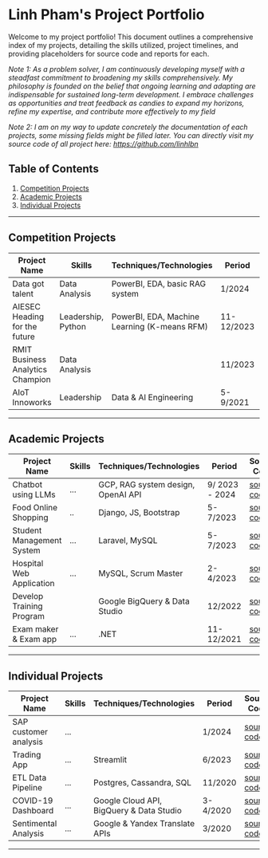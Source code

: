 # Linh Pham's Project Portfolio

Welcome to my project portfolio! This document outlines a comprehensive index of my projects, detailing the skills utilized, project timelines, and providing placeholders for source code and reports for each. 

*Note 1: As a problem solver, I am continuously developing myself with a steadfast commitment to broadening my skills comprehensively. My philosophy is founded on the belief that ongoing learning and adapting are indispensable for sustained long-term development. I embrace challenges as opportunities and treat feedback as candies to expand my horizons, refine my expertise, and contribute more effectively to my field*

*Note 2: I am on my way to update concretely the documentation of each projects, some missing fields might be filled later. You can directly visit my source code of all project here: https://github.com/linhlbn*

## Table of Contents

1. [Competition Projects](#competition-projects)
2. [Academic Projects](#academic-projects)
3. [Individual Projects](#individual-projects)

---

## Competition Projects

| Project Name                     | Skills               | Techniques/Technologies                                           | Period   | Source Code     | Report       |
|----------------------------------|----------------------|-------------------------------------------------------------------|----------|-----------------|--------------|
| Data got talent                  | Data Analysis               | PowerBI, EDA, basic RAG system                                    | 1/2024   | [source code](#) | [report](#) |
| AIESEC Heading for the future    | Leadership, Python   | PowerBI, EDA, Machine Learning (K-means RFM)                      | 11-12/2023 | [source code](#) | [report](#) |
| RMIT Business Analytics Champion | Data Analysis        |                                                                    | 11/2023  | [source code](#) | [report](#) |
| AIoT Innoworks                   | Leadership          | Data & AI Engineering                                              | 5-9/2021   | [source code](#) | [report](#) |

---

## Academic Projects

| Project Name                   | Skills               | Techniques/Technologies                                      | Period       | Source Code     | Report       |
|--------------------------------|----------------------|-------------------------------------------------------------|--------------|-----------------|--------------|
| Chatbot using LLMs             | ...               | GCP, RAG system design, OpenAI API                           | 9/ 2023 - 2024 | [source code](#) | [report](#) |
| Food Online Shopping           | ..               | Django, JS, Bootstrap                                        | 5-7/2023     | [source code](#) | [report](#) |
| Student Management System      | ...                  | Laravel, MySQL                                               | 5-7/2023     | [source code](#) | [report](#) |
| Hospital Web Application       | ...                  | MySQL, Scrum Master                                          | 2-4/2023     | [source code](#) | [report](#) |
| Develop Training Program       |                      | Google BigQuery & Data Studio                                | 12/2022      | [source code](#) | [report](#) |
| Exam maker & Exam app          | ...                   | .NET                                                         | 11-12/2021   | [source code](#) | [report](#) |

---

## Individual Projects

| Project Name                 | Skills                 | Techniques/Technologies                                    | Period  | Source Code     | Report       |
|------------------------------|------------------------|------------------------------------------------------------|---------|-----------------|--------------|
| SAP customer analysis        | ...         |                                                             | 1/2024  | [source code](#) | [report](#) |
| Trading App                  | ...                 | Streamlit                                                   | 6/2023  | [source code](#) | [report](#) |
| ETL Data Pipeline            | ...                 | Postgres, Cassandra, SQL                                    | 11/2020 | [source code](#) | [report](#) |
| COVID-19 Dashboard           | ...                 | Google Cloud API, BigQuery & Data Studio                   | 3-4/2020 | [source code](#) | [report](#) |
| Sentimental Analysis         | ...                 | Google & Yandex Translate APIs                             | 3/2020  | [source code](#) | [report](#) |

---
